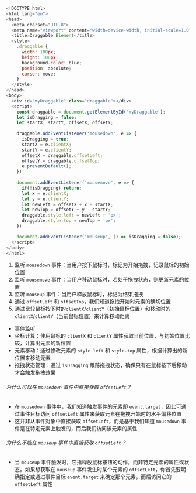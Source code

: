 ```JavaScript
<!DOCTYPE html>
<html lang="en">
<head>
  <meta charset="UTF-8">
  <meta name="viewport" content="width=device-width, initial-scale=1.0">
  <title>Draggable Element</title>
  <style>
    .draggable {
      width: 100px;
      height: 100px;
      background-color: blue;
      position: absolute;
      cursor: move;
    }
  </style>
</head>
<body>
  <div id="myDraggable" class="draggable"></div>
  <script>
    const draggable = document.getElementById('myDraggable');
    let isDragging = false;
    let startX, startY, offsetX, offsetY;
   
    draggable.addEventListener('mousedown', e => {
      isDragging = true;
      startX = e.clientX;
      startY = e.clientY;
      offsetX = draggable.offsetLeft;
      offsetY = draggable.offsetTop;
      e.preventDefault();
    })
   
    document.addEventListener('mousemove', e => {
      if(!isDragging) return;
      let x = e.clientX;
      let y = e.clientY;
      let newLeft = offsetX + x - startX;
      let newTop = offsetY + y - startY;
      draggable.style.left = newLeft + 'px';
      draggable.style.top = newTop + 'px';
    })

    document.addEventListener('mouseup', () => isDragging = false);
  </script>
</body>
</html>
```

1. 监听 `mousedown` 事件：当用户按下鼠标时，标记为开始拖拽，记录鼠标的初始位置
2. 监听 `mousemove` 事件：当用户移动鼠标时，若处于拖拽状态，则更新元素的位置
3. 监听 `mouseup` 事件：当用户释放鼠标时，标记为结束拖拽
4. 通过 `offsetLeft` 和 `offsetTop`，我们知道拖拽开始时元素的确切位置
5. 通过比较鼠标按下时的`clientX`/`clientY`（初始鼠标位置）和移动时的`clientX`/`clientY`（当前鼠标位置）来计算移动距离

- 事件监听
- 坐标计算：使用鼠标的 `clientX` 和 `clientY` 属性获取当前位置，与初始位置比较，计算出元素的新位置
- 元素移动：通过修改元素的 `style.left` 和 `style.top` 属性，根据计算出的新位置来移动元素
- 拖拽状态管理：通过 `isDragging` 跟踪拖拽状态，确保只有在鼠标按下后移动才会触发拖拽效果

###### 为什么可以在 `mousedown` 事件中直接获取 `offsetLeft`？

- 在 `mousedown` 事件中，我们知道触发事件的元素即 `event.target`，因此可通过事件目标访问 `offsetLeft` 属性来获取元素在拖拽开始时的水平偏移位置
- 这并非从事件对象中直接获取 `offsetLeft`，而是基于我们知道 `mousedown` 事件是在特定元素上触发的，而后我们访问该元素的属性

###### 为什么不能在 `mouseup` 事件中直接获取 `offsetLeft`？

- 当 `mouseup` 事件触发时，它指释放鼠标按钮的动作，而非特定元素的属性或状态。如果想获取在 `mouseup` 事件发生时某个元素的 `offsetLeft`，你首先要明确指定或通过事件目标 `event.target` 来确定那个元素，而后访问它的 `offsetLeft` 属性
